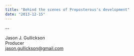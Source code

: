 ```yaml
---
title: "Behind the scenes of Preposterous's development"
date: "2013-12-15"
---
```


<div class="content">
<p>--</p>
<p>Jason J. Gullickson<br/>
Producer<br/>
<a href="mailto:jason.gullickson@gmail.com" target="_blank"> jason.gullickson@gmail.com </a></p>
<p><a href="assets/75-image.jpg" target="_blank"> <img alt="" src="/preposterous/assets/75-image.jpg"/> </a></p>
</div>
